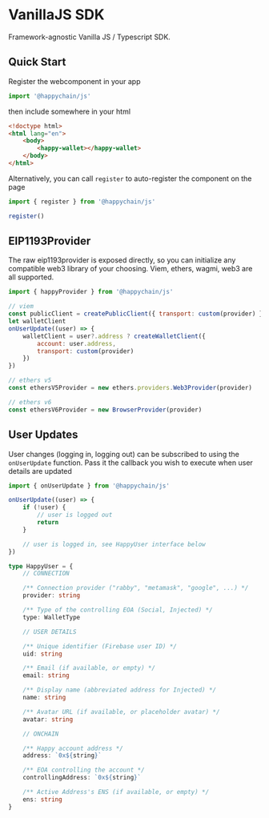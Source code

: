 # VanillaJS SDK

Framework-agnostic Vanilla JS / Typescript SDK.

## Quick Start

Register the webcomponent in your app

```js
import '@happychain/js'
```

then include somewhere in your html

```html
<!doctype html>
<html lang="en">
    <body>
        <happy-wallet></happy-wallet>
    </body>
</html>
```

Alternatively, you can call `register` to auto-register the component on the page

```js
import { register } from '@happychain/js'

register()
```

## EIP1193Provider

The raw eip1193provider is exposed directly, so you can initialize any compatible web3 library of your choosing. Viem, ethers, wagmi, web3 are all supported.

```jsx
import { happyProvider } from '@happychain/js'

// viem
const publicClient = createPublicClient({ transport: custom(provider) })
let walletClient
onUserUpdate((user) => {
    walletClient = user?.address ? createWalletClient({
        account: user.address,
        transport: custom(provider)
    })
})

// ethers v5
const ethersV5Provider = new ethers.providers.Web3Provider(provider)

// ethers v6
const ethersV6Provider = new BrowserProvider(provider)
```

## User Updates

User changes (logging in, logging out) can be subscribed to using the `onUserUpdate` function. Pass it the callback you wish to execute when user details are updated

```ts
import { onUserUpdate } from '@happychain/js'

onUserUpdate((user) => {
    if (!user) {
        // user is logged out
        return
    }

    // user is logged in, see HappyUser interface below
})
```

```ts
type HappyUser = {
    // CONNECTION

    /** Connection provider ("rabby", "metamask", "google", ...) */
    provider: string

    /** Type of the controlling EOA (Social, Injected) */
    type: WalletType

    // USER DETAILS

    /** Unique identifier (Firebase user ID) */
    uid: string

    /** Email (if available, or empty) */
    email: string

    /** Display name (abbreviated address for Injected) */
    name: string

    /** Avatar URL (if available, or placeholder avatar) */
    avatar: string

    // ONCHAIN

    /** Happy account address */
    address: `0x${string}`

    /** EOA controlling the account */
    controllingAddress: `0x${string}`

    /** Active Address's ENS (if available, or empty) */
    ens: string
}
```
